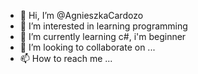 - 👋 Hi, I’m @AgnieszkaCardozo
- 👀 I’m interested in learning programming
- 🌱 I’m currently learning c#, i'm beginner
- 💞️ I’m looking to collaborate on ...
- 📫 How to reach me ...

<!---
AgnieszkaCardozo/AgnieszkaCardozo is a ✨ special ✨ repository because its `README.md` (this file) appears on your GitHub profile.
You can click the Preview link to take a look at your changes.
--->
